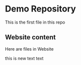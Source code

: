 # Demo Repository

This is the first file in this repo

## Website content
Here are files in Website

this is new text
text